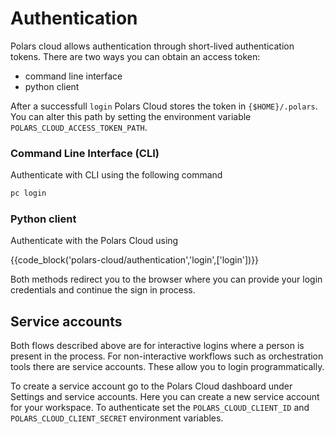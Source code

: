 # Authentication

Polars cloud allows authentication through short-lived authentication tokens. There are two ways you can obtain an access token:

- command line interface
- python client

After a successfull `login` Polars Cloud stores the token in `{$HOME}/.polars`. You can alter this path by setting the environment variable `POLARS_CLOUD_ACCESS_TOKEN_PATH`.


### Command Line Interface (CLI)

Authenticate with CLI using the following command

```bash
pc login
```

### Python client

Authenticate with the Polars Cloud using

{{code_block('polars-cloud/authentication','login',['login'])}}

Both methods redirect you to the browser where you can provide your login credentials and continue the sign in process.


## Service accounts 

Both flows described above are for interactive logins where a person is present in the process. For non-interactive workflows such as orchestration tools there are service accounts.
These allow you to login programmatically.

To create a service account go to the Polars Cloud dashboard under Settings and service accounts. Here you can create a new service account for your workspace. To authenticate set the `POLARS_CLOUD_CLIENT_ID` and `POLARS_CLOUD_CLIENT_SECRET` environment variables.